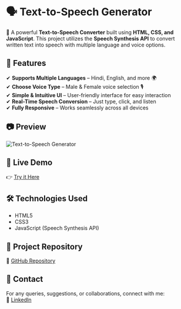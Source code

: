 # 🗣️ Text-to-Speech Generator  

🚀 A powerful **Text-to-Speech Converter** built using **HTML, CSS, and JavaScript**. This project utilizes the **Speech Synthesis API** to convert written text into speech with multiple language and voice options.  

## 🌟 Features  
✔ **Supports Multiple Languages** – Hindi, English, and more 🌍  
✔ **Choose Voice Type** – Male & Female voice selection 🎙️  
✔ **Simple & Intuitive UI** – User-friendly interface for easy interaction  
✔ **Real-Time Speech Conversion** – Just type, click, and listen  
✔ **Fully Responsive** – Works seamlessly across all devices  

## 📷 Preview  
![Text-to-Speech Generator](https://github.com/user-attachments/assets/569ddf81-f721-4172-95bc-0a7503f7f61e)  

## 🔗 Live Demo  
👉 [Try it Here](https://praveenkr398.github.io/TexttoSpeechConverterProject/)  

## 🛠 Technologies Used  
- HTML5  
- CSS3  
- JavaScript (Speech Synthesis API)  

## 📂 Project Repository  
🔗 [GitHub Repository](https://github.com/Praveenkr398/TexttoSpeechConverterProject)  

## 📩 Contact  
For any queries, suggestions, or collaborations, connect with me:  
🔗 [LinkedIn](https://www.linkedin.com/in/Praveenkr398)  
